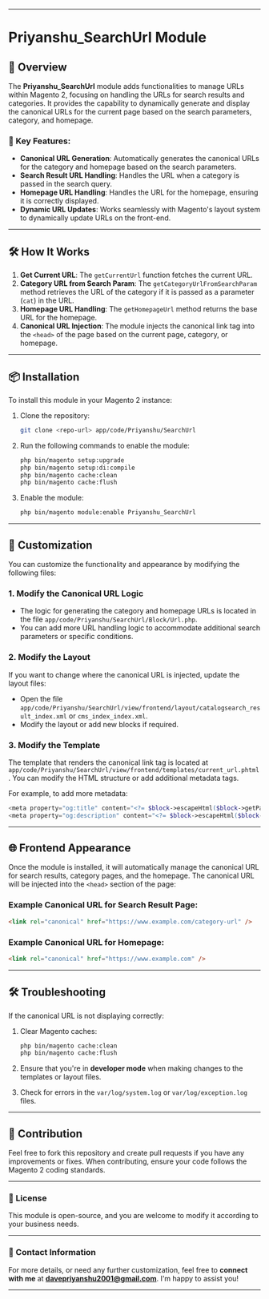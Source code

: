 
---

# Priyanshu_SearchUrl Module

## 📘 Overview

The **Priyanshu_SearchUrl** module adds functionalities to manage URLs within Magento 2, focusing on handling the URLs for search results and categories. It provides the capability to dynamically generate and display the canonical URLs for the current page based on the search parameters, category, and homepage.

### 🔑 Key Features:
- **Canonical URL Generation**: Automatically generates the canonical URLs for the category and homepage based on the search parameters.
- **Search Result URL Handling**: Handles the URL when a category is passed in the search query.
- **Homepage URL Handling**: Handles the URL for the homepage, ensuring it is correctly displayed.
- **Dynamic URL Updates**: Works seamlessly with Magento's layout system to dynamically update URLs on the front-end.

---

## 🛠️ How It Works

1. **Get Current URL**: The `getCurrentUrl` function fetches the current URL.
2. **Category URL from Search Param**: The `getCategoryUrlFromSearchParam` method retrieves the URL of the category if it is passed as a parameter (`cat`) in the URL.
3. **Homepage URL Handling**: The `getHomepageUrl` method returns the base URL for the homepage.
4. **Canonical URL Injection**: The module injects the canonical link tag into the `<head>` of the page based on the current page, category, or homepage.

---

## 📦 Installation

To install this module in your Magento 2 instance:

1. Clone the repository:

   ```bash
   git clone <repo-url> app/code/Priyanshu/SearchUrl
   ```

2. Run the following commands to enable the module:

   ```bash
   php bin/magento setup:upgrade
   php bin/magento setup:di:compile
   php bin/magento cache:clean
   php bin/magento cache:flush
   ```

3. Enable the module:

   ```bash
   php bin/magento module:enable Priyanshu_SearchUrl
   ```

---

## 🔧 Customization

You can customize the functionality and appearance by modifying the following files:

### 1. Modify the Canonical URL Logic

- The logic for generating the category and homepage URLs is located in the file `app/code/Priyanshu/SearchUrl/Block/Url.php`.
- You can add more URL handling logic to accommodate additional search parameters or specific conditions.

### 2. Modify the Layout

If you want to change where the canonical URL is injected, update the layout files:

- Open the file `app/code/Priyanshu/SearchUrl/view/frontend/layout/catalogsearch_result_index.xml` or `cms_index_index.xml`.
- Modify the layout or add new blocks if required.

### 3. Modify the Template

The template that renders the canonical link tag is located at `app/code/Priyanshu/SearchUrl/view/frontend/templates/current_url.phtml`. You can modify the HTML structure or add additional metadata tags.

For example, to add more metadata:

```php
<meta property="og:title" content="<?= $block->escapeHtml($block->getPageTitle()); ?>" />
<meta property="og:description" content="<?= $block->escapeHtml($block->getPageDescription()); ?>" />
```

---

## 🌐 Frontend Appearance

Once the module is installed, it will automatically manage the canonical URL for search results, category pages, and the homepage. The canonical URL will be injected into the `<head>` section of the page:

### Example Canonical URL for Search Result Page:
```html
<link rel="canonical" href="https://www.example.com/category-url" />
```

### Example Canonical URL for Homepage:
```html
<link rel="canonical" href="https://www.example.com" />
```

---

## 🛠️ Troubleshooting

If the canonical URL is not displaying correctly:

1. Clear Magento caches:

   ```bash
   php bin/magento cache:clean
   php bin/magento cache:flush
   ```

2. Ensure that you're in **developer mode** when making changes to the templates or layout files.
3. Check for errors in the `var/log/system.log` or `var/log/exception.log` files.

---

## 🌱 Contribution

Feel free to fork this repository and create pull requests if you have any improvements or fixes. When contributing, ensure your code follows the Magento 2 coding standards.

---

### 🔗 License

This module is open-source, and you are welcome to modify it according to your business needs.

---

### 📧 Contact Information

For more details, or need any further customization, feel free to **connect with me** at **[davepriyanshu2001@gmail.com](mailto:davepriyanshu2001@gmail.com)**. I'm happy to assist you!

---
